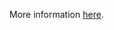 More information [here](https://docs.prismacloud.io/en/enterprise-edition/policy-reference/aws-policies/aws-iam-policies/ensure-that-respective-logs-of-amazon-relational-database-service-amazon-rds-are-enabled).
